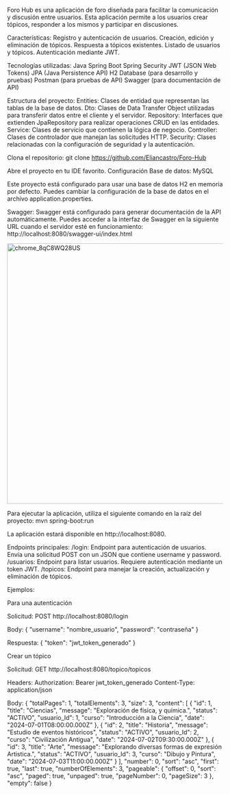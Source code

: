 Foro Hub es una aplicación de foro diseñada para facilitar la comunicación y discusión entre usuarios. Esta aplicación permite a los usuarios crear tópicos, responder a los mismos y participar en discusiones.

Características:
Registro y autenticación de usuarios.
Creación, edición y eliminación de tópicos.
Respuesta a tópicos existentes.
Listado de usuarios y tópicos.
Autenticación mediante JWT.

Tecnologías utilizadas:
Java
Spring Boot
Spring Security
JWT (JSON Web Tokens)
JPA (Java Persistence API)
H2 Database (para desarrollo y pruebas)
Postman (para pruebas de API)
Swagger (para documentación de API)

Estructura del proyecto:
Entities: Clases de entidad que representan las tablas de la base de datos.
Dto: Clases de Data Transfer Object utilizadas para transferir datos entre el cliente y el servidor.
Repository: Interfaces que extienden JpaRepository para realizar operaciones CRUD en las entidades.
Service: Clases de servicio que contienen la lógica de negocio.
Controller: Clases de controlador que manejan las solicitudes HTTP.
Security: Clases relacionadas con la configuración de seguridad y la autenticación.

Clona el repositorio:
git clone https://github.com/Eliancastro/Foro-Hub

Abre el proyecto en tu IDE favorito.
Configuración
Base de datos: MySQL 

Este proyecto está configurado para usar una base de datos H2 en memoria por defecto. Puedes cambiar la configuración de la base de datos en el archivo application.properties.

Swagger:
Swagger está configurado para generar documentación de la API automáticamente. Puedes acceder a la interfaz de Swagger en la siguiente URL cuando el servidor esté en funcionamiento:
http://localhost:8080/swagger-ui/index.html

<img width="608" alt="chrome_8qC8WQ28US" src="https://github.com/user-attachments/assets/17ac6605-dfe0-4f68-be30-938104a18fd8" />

Para ejecutar la aplicación, utiliza el siguiente comando en la raíz del proyecto:
mvn spring-boot:run

La aplicación estará disponible en http://localhost:8080.

Endpoints principales:
/login: Endpoint para autenticación de usuarios. Envía una solicitud POST con un JSON que contiene username y password.
/usuarios: Endpoint para listar usuarios. Requiere autenticación mediante un token JWT.
/topicos: Endpoint para manejar la creación, actualización y eliminación de tópicos.

Ejemplos:

Para una autenticación

Solicitud:
POST http://localhost:8080/login

Body:
{
    "username": "nombre_usuario",
    "password": "contraseña"
}

Respuesta:
{
    "token": "jwt_token_generado"
}

Crear un tópico

Solicitud:
GET http://localhost:8080/topico/topicos

Headers:
Authorization: Bearer jwt_token_generado
Content-Type: application/json

Body:
{
  "totalPages": 1,
  "totalElements": 3,
  "size": 3,
  "content": [
    {
      "id": 1,
      "title": "Ciencias",
      "message": "Exploración de física, y química.",
      "status": "ACTIVO",
      "usuario_Id": 1,
      "curso": "Introducción a la Ciencia",
      "date": "2024-07-01T08:00:00.000Z"
    },
    {
      "id": 2,
      "title": "Historia",
      "message": "Estudio de eventos históricos",
      "status": "ACTIVO",
      "usuario_Id": 2,
      "curso": "Civilización Antigua",
      "date": "2024-07-02T09:30:00.000Z"
    },
    {
      "id": 3,
      "title": "Arte",
      "message": "Explorando diversas formas de expresión Artistica.",
      "status": "ACTIVO",
      "usuario_Id": 3,
      "curso": "Dibujo y Pintura",
      "date": "2024-07-03T11:00:00.000Z"
    }
  ],
  "number": 0,
  "sort": "asc",
  "first": true,
  "last": true,
  "numberOfElements": 3,
  "pageable": {
    "offset": 0,
    "sort": "asc",
    "paged": true,
    "unpaged": true,
    "pageNumber": 0,
    "pageSize": 3
  },
  "empty": false
}

